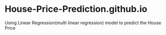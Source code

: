 # House-Price-Prediction.github.io
Using Linear Regression(multi linear regression) model to predict the House Price
